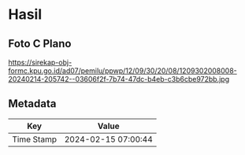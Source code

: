 # Hasil

## Foto C Plano

https://sirekap-obj-formc.kpu.go.id/ad07/pemilu/ppwp/12/09/30/20/08/1209302008008-20240214-205742--03606f2f-7b74-47dc-b4eb-c3b6cbe972bb.jpg


## Metadata

| Key        | Value               |
| ---------- | ------------------- |
| Time Stamp | 2024-02-15 07:00:44 |




